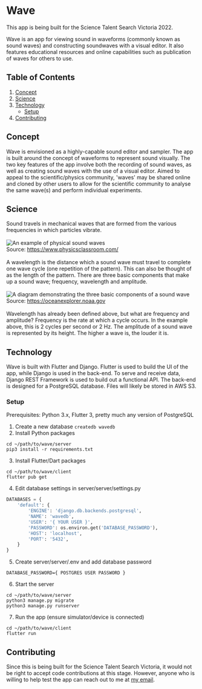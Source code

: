 # Wave
This app is being built for the Science Talent Search Victoria 2022.

Wave is an app for viewing sound in waveforms (commonly known as sound waves) and constructing soundwaves with a visual editor. It also features educational resources and online capabilities such as publication of waves for others to use.

## Table of Contents
1. [Concept](#concept)
2. [Science](#science)
3. [Technology](#technology)
    - [Setup](#setup)
4. [Contributing](#contributing)

## Concept
Wave is envisioned as a highly-capable sound editor and sampler. The app is built around the concept of waveforms to represent sound visually. The two key features of the app involve both the recording of sound waves, as well as creating sound waves with the use of a visual editor. Aimed to appeal to the scientific/physics community, 'waves' may be shared online and cloned by other users to allow for the scientific community to analyse the same wave(s) and perform individual experiments.
## Science
Sound travels in mechanical waves that are formed from the various frequencies in which particles vibrate. <br><br>
![An example of physical sound waves](http://www.physicsclassroom.com/Class/sound/tfl.gif) <br>
Source: https://www.physicsclassroom.com/ <br><br>
A wavelength is the distance which a sound wave must travel to complete one wave cycle (one repetition of the pattern). This can also be thought of as the length of the pattern. There are three basic components that make up a sound wave; frequency, wavelength and amplitude. <br><br>
![A diagram demonstrating the three basic components of a sound wave](https://oceanexplorer.noaa.gov/explorations/sound01/background/acoustics/media/sinewave_261.jpg) <br>
Source: https://oceanexplorer.noaa.gov <br><br>
Wavelength has already been defined above, but what are frequency and amplitude? Frequency is the rate at which a cycle occurs. In the example above, this is 2 cycles per second or 2 Hz. The amplitude of a sound wave is represented by its height. The higher a wave is, the louder it is.
## Technology
Wave is built with Flutter and Django. Flutter is used to build the UI of the app, while Django is used in the back-end. To serve and receive data, Django REST Framework is used to build out a functional API. The back-end is designed for a PostgreSQL database. Files will likely be stored in AWS S3.
### Setup
Prerequisites: Python 3.x, Flutter 3, pretty much any version of PostgreSQL

1. Create a new database ```createdb wavedb```
2. Install Python packages
```
cd ~/path/to/wave/server
pip3 install -r requirements.txt
```
3. Install Flutter/Dart packages
```
cd ~/path/to/wave/client
flutter pub get
```
4. Edit database settings in server/server/settings.py
```python
DATABASES = {
    'default': {
        'ENGINE': 'django.db.backends.postgresql',
        'NAME': 'wavedb',
        'USER': '{ YOUR USER }',
        'PASSWORD': os.environ.get('DATABASE_PASSWORD'),
        'HOST': 'localhost',
        'PORT': '5432',
    }
}
```
5. Create server/server/.env and add database password
```
DATABASE_PASSWORD={ POSTGRES USER PASSWORD }
```
6. Start the server
```
cd ~/path/to/wave/server
python3 manage.py migrate
python3 manage.py runserver
```
7. Run the app (ensure simulator/device is connected)
```
cd ~/path/to/wave/client
flutter run
```
## Contributing
Since this is being built for the Science Talent Search Victoria, it would not be right to accept code contributions at this stage. However, anyone who is willing to help test the app can reach out to me at [my email](mailto:william.herring.au@gmail.com).
